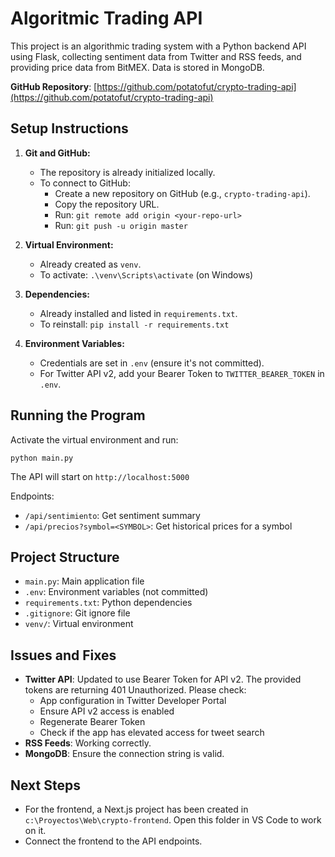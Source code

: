 # Algoritmic Trading API

This project is an algorithmic trading system with a Python backend API using Flask, collecting sentiment data from Twitter and RSS feeds, and providing price data from BitMEX. Data is stored in MongoDB.

**GitHub Repository**: [https://github.com/potatofut/crypto-trading-api](https://github.com/potatofut/crypto-trading-api)

## Setup Instructions

1. **Git and GitHub:**
   - The repository is already initialized locally.
   - To connect to GitHub:
     - Create a new repository on GitHub (e.g., `crypto-trading-api`).
     - Copy the repository URL.
     - Run: `git remote add origin <your-repo-url>`
     - Run: `git push -u origin master`

2. **Virtual Environment:**
   - Already created as `venv`.
   - To activate: `.\venv\Scripts\activate` (on Windows)

3. **Dependencies:**
   - Already installed and listed in `requirements.txt`.
   - To reinstall: `pip install -r requirements.txt`

4. **Environment Variables:**
   - Credentials are set in `.env` (ensure it's not committed).
   - For Twitter API v2, add your Bearer Token to `TWITTER_BEARER_TOKEN` in `.env`.

## Running the Program

Activate the virtual environment and run:
```
python main.py
```

The API will start on `http://localhost:5000`

Endpoints:
- `/api/sentimiento`: Get sentiment summary
- `/api/precios?symbol=<SYMBOL>`: Get historical prices for a symbol

## Project Structure

- `main.py`: Main application file
- `.env`: Environment variables (not committed)
- `requirements.txt`: Python dependencies
- `.gitignore`: Git ignore file
- `venv/`: Virtual environment

## Issues and Fixes

- **Twitter API**: Updated to use Bearer Token for API v2. The provided tokens are returning 401 Unauthorized. Please check:
  - App configuration in Twitter Developer Portal
  - Ensure API v2 access is enabled
  - Regenerate Bearer Token
  - Check if the app has elevated access for tweet search
- **RSS Feeds**: Working correctly.
- **MongoDB**: Ensure the connection string is valid.

## Next Steps

- For the frontend, a Next.js project has been created in `c:\Proyectos\Web\crypto-frontend`. Open this folder in VS Code to work on it.
- Connect the frontend to the API endpoints.
